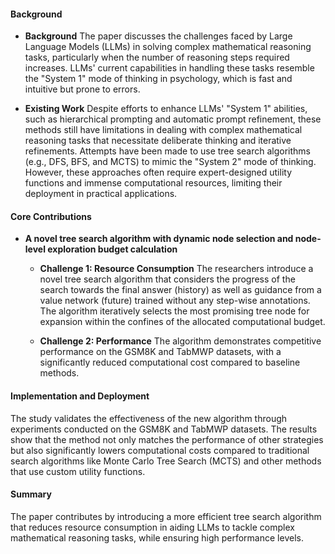 #### Background
- **Background**
The paper discusses the challenges faced by Large Language Models (LLMs) in solving complex mathematical reasoning tasks, particularly when the number of reasoning steps required increases. LLMs' current capabilities in handling these tasks resemble the "System 1" mode of thinking in psychology, which is fast and intuitive but prone to errors.

- **Existing Work**
Despite efforts to enhance LLMs' "System 1" abilities, such as hierarchical prompting and automatic prompt refinement, these methods still have limitations in dealing with complex mathematical reasoning tasks that necessitate deliberate thinking and iterative refinements. Attempts have been made to use tree search algorithms (e.g., DFS, BFS, and MCTS) to mimic the "System 2" mode of thinking. However, these approaches often require expert-designed utility functions and immense computational resources, limiting their deployment in practical applications.

#### Core Contributions
  - **A novel tree search algorithm with dynamic node selection and node-level exploration budget calculation**
    - **Challenge 1: Resource Consumption**
      The researchers introduce a novel tree search algorithm that considers the progress of the search towards the final answer (history) as well as guidance from a value network (future) trained without any step-wise annotations. The algorithm iteratively selects the most promising tree node for expansion within the confines of the allocated computational budget.

    - **Challenge 2: Performance**
      The algorithm demonstrates competitive performance on the GSM8K and TabMWP datasets, with a significantly reduced computational cost compared to baseline methods.

#### Implementation and Deployment
The study validates the effectiveness of the new algorithm through experiments conducted on the GSM8K and TabMWP datasets. The results show that the method not only matches the performance of other strategies but also significantly lowers computational costs compared to traditional search algorithms like Monte Carlo Tree Search (MCTS) and other methods that use custom utility functions.

#### Summary
The paper contributes by introducing a more efficient tree search algorithm that reduces resource consumption in aiding LLMs to tackle complex mathematical reasoning tasks, while ensuring high performance levels.